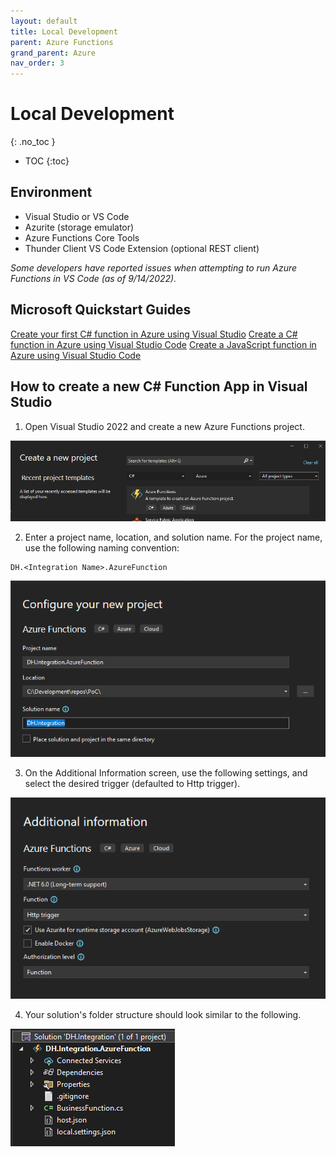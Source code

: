 ```yaml
---
layout: default
title: Local Development
parent: Azure Functions
grand_parent: Azure
nav_order: 3
---
```


# Local Development
{: .no_toc }

- TOC
{:toc}

## Environment

- Visual Studio or VS Code
- Azurite (storage emulator)
- Azure Functions Core Tools
- Thunder Client VS Code Extension (optional REST client)

*Some developers have reported issues when attempting to run 
Azure Functions in VS Code (as of 9/14/2022).*

## Microsoft Quickstart Guides

[Create your first C# function in Azure using Visual Studio](https://docs.microsoft.com/en-us/azure/azure-functions/functions-create-your-first-function-visual-studio?tabs=in-process)
[Create a C# function in Azure using Visual Studio Code](https://docs.microsoft.com/en-us/azure/azure-functions/create-first-function-vs-code-csharp?tabs=in-process)
[Create a JavaScript function in Azure using Visual Studio Code](https://docs.microsoft.com/en-us/azure/azure-functions/create-first-function-vs-code-node)

## How to create a new C# Function App in Visual Studio

1. Open Visual Studio 2022 and create a new Azure Functions project.

![CreateNewProject](assets/images/function-create-new-project.png)

2. Enter a project name, location, and solution name. For the project name, 
use the following naming convention:

```
DH.<Integration Name>.AzureFunction
```

![ConfigureProject](assets/images/function-configure-project.png)

3. On the Additional Information screen, use the following settings, and 
select the desired trigger (defaulted to Http trigger).

![AdditionalInformation](assets/images/function-additional-info.png)

4. Your solution's folder structure should look similar to the following.

![Structure](assets/images/function-structure.png)

